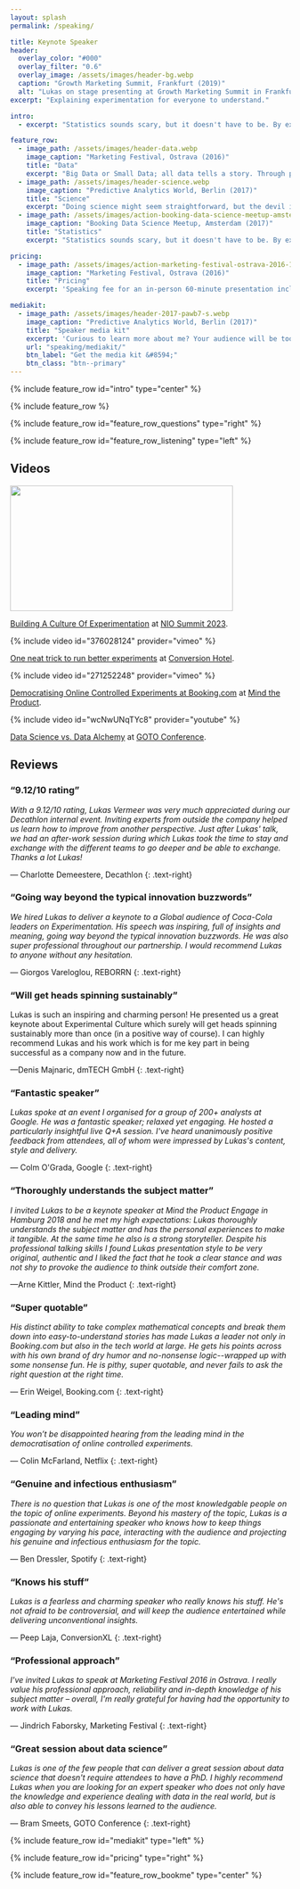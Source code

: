 ```yaml
---
layout: splash
permalink: /speaking/

title: Keynote Speaker
header:
  overlay_color: "#000"
  overlay_filter: "0.6"
  overlay_image: /assets/images/header-bg.webp
  caption: "Growth Marketing Summit, Frankfurt (2019)"
  alt: "Lukas on stage presenting at Growth Marketing Summit in Frankfurt, 2019"
excerpt: "Explaining experimentation for everyone to understand."

intro: 
  - excerpt: "Statistics sounds scary, but it doesn't have to be. By explaining statistical concepts through compelling stories and concrete examples, I make statistics accessible for any audience. Through practical examples and live simulations, I help audiences understand how data can be used to gain valuable insights and support key business decisions."

feature_row:
  - image_path: /assets/images/header-data.webp
    image_caption: "Marketing Festival, Ostrava (2016)"
    title: "Data"
    excerpt: "Big Data or Small Data; all data tells a story. Through practical examples and live simulations, I help the audience understand how data can be used to gain valuable insights."
  - image_path: /assets/images/header-science.webp
    image_caption: "Predictive Analytics World, Berlin (2017)"
    title: "Science"
    excerpt: "Doing science might seem straightforward, but the devil is in the details. I use historical narratives to illustrate the numerous practical pitfalls involved in applying the Scientific Method."
  - image_path: /assets/images/action-booking-data-science-meetup-amsterdam-2017-s.webp
    image_caption: "Booking Data Science Meetup, Amsterdam (2017)"
    title: "Statistics"
    excerpt: "Statistics sounds scary, but it doesn't have to be. By explaining statistical concepts through compelling stories and concrete examples, I make statistics accessible for any audience."

pricing:
  - image_path: /assets/images/action-marketing-festival-ostrava-2016-1-s.webp
    image_caption: "Marketing Festival, Ostrava (2016)"
    title: "Pricing"
    excerpt: 'Speaking fee for an in-person 60-minute presentation including Q&A using existing or lightly altered content starting from &euro;10.000,- excluding VAT and travel depending on the nature of the event and the amount of travel involved. There is a 50% discount for virtual events.'

mediakit:
  - image_path: /assets/images/header-2017-pawb7-s.webp
    image_caption: "Predictive Analytics World, Berlin (2017)"
    title: "Speaker media kit"
    excerpt: 'Curious to learn more about me? Your audience will be too! That is why I have prepared this speaker media kit with all the information you might need to advertise that I am speaking at your event.'
    url: "speaking/mediakit/"
    btn_label: "Get the media kit &#8594;"
    btn_class: "btn--primary"
---
```


{% include feature_row id="intro" type="center" %}

{% include feature_row %}

{% include feature_row id="feature_row_questions" type="right" %}

{% include feature_row id="feature_row_listening" type="left" %}

## Videos

<div class="feature__wrapper">
<div class="feature__item">
<div class="archive__item">
<div class="archive__item-teaser">
<p><a href="https://www.niosummit.com/videos-2023/?wchannelid=ydlt845b3o&amp;wmediaid=6v2u9dph7s&amp;wvideo=6v2u9dph7s"><img src="https://embed-ssl.wistia.com/deliveries/a824e5f10adc439d62fb4441630fb4f31bc225d7.jpg?image_play_button_size=2x&amp;image_crop_resized=960x540&amp;image_play_button=1&amp;image_play_button_color=f5c635e0" style="width: 400px; height: 225px;" width="400" height="225"></a></p>
</div>
<div class="archive__item-body">
<div class="archive__item-excerpt" markdown="1">

[Building A Culture Of Experimentation](https://www.niosummit.com/videos-2023/?wchannelid=ydlt845b3o&amp;wmediaid=6v2u9dph7s&amp;wvideo=6v2u9dph7s) at [NIO Summit 2023](https://www.niosummit.com/videos-2023/).

</div>
</div>
</div>
</div>

<div class="feature__item">
<div class="archive__item">
<div class="archive__item-teaser">
{% include video id="376028124" provider="vimeo" %}
</div>
<div class="archive__item-body">
<div class="archive__item-excerpt" markdown="1">

[One neat trick to run better experiments](https://vimeo.com/376028124) at [Conversion Hotel](https://conversionhotel.com/session/keynote-2019-run-better-experiments-srm-checks/).

</div>
</div>
</div>
</div>

<div class="feature__item">
<div class="archive__item">
<div class="archive__item-teaser">
{% include video id="271252248" provider="vimeo" %}
</div>
<div class="archive__item-body">
<div class="archive__item-excerpt" markdown="1">

[Democratising Online Controlled Experiments at Booking.com](https://vimeo.com/271252248) at [Mind the Product](https://www.mindtheproduct.com/2018/05/democratising-online-controlled-experiments-at-booking-com-by-lukas-vermeer/).

</div>
</div>
</div>
</div>

<div class="feature__item">
<div class="archive__item">
<div class="archive__item-teaser">
{% include video id="wcNwUNqTYc8" provider="youtube" %}
</div>
<div class="archive__item-body">
<div class="archive__item-excerpt" markdown="1">

[Data Science vs. Data Alchemy](https://www.youtube.com/watch?v=wcNwUNqTYc8) at [GOTO Conference](https://gotopia.tech/).

</div>
</div>
</div>
</div>
</div>

## Reviews

### “9.12/10 rating”

*With a 9.12/10 rating, Lukas Vermeer was very much appreciated during our Decathlon internal event. Inviting experts from outside the company helped us learn how to improve from another perspective. Just after Lukas' talk, we had an after-work session during which Lukas took the time to stay and exchange with the different teams to go deeper and be able to exchange. Thanks a lot Lukas!*

— Charlotte Demeestere, Decathlon
{: .text-right}

### “Going way beyond the typical innovation buzzwords”

*We hired Lukas to deliver a keynote to a Global audience of Coca-Cola leaders on Experimentation. His speech was inspiring, full of insights and meaning, going way beyond the typical innovation buzzwords. He was also super professional throughout our partnership. I would recommend Lukas to anyone without any hesitation.*

— Giorgos Vareloglou, REBORRN
{: .text-right}

### “Will get heads spinning sustainably”

Lukas is such an inspiring and charming person! He presented us a great keynote about Experimental Culture which surely will get heads spinning sustainably more than once (in a positive way of course). I can highly recommend Lukas and his work which is for me key part in being successful as a company now and in the future. 

—Denis Majnaric, dmTECH GmbH
{: .text-right}

### “Fantastic speaker”

*Lukas spoke at an event I organised for a group of 200+ analysts at Google. He was a fantastic speaker; relaxed yet engaging. He hosted a particularly insightful live Q+A session. I've heard unanimously positive feedback from attendees, all of whom were impressed by Lukas's content, style and delivery.*

— Colm O'Grada, Google
{: .text-right}

### “Thoroughly understands the subject matter”

*I invited Lukas to be a keynote speaker at Mind the Product Engage in Hamburg 2018 and he met my high expectations: Lukas thoroughly understands the subject matter and has the personal experiences to make it tangible. At the same time he also is a strong storyteller. Despite his professional talking skills I found Lukas presentation style to be very original, authentic and I liked the fact that he took a clear stance and was not shy to provoke the audience to think outside their comfort zone.*

—Arne Kittler, Mind the Product
{: .text-right}

### “Super quotable”

*His distinct ability to take complex mathematical concepts and break them down into easy-to-understand stories has made Lukas a leader not only in Booking.com but also in the tech world at large. He gets his points across with his own brand of dry humor and no-nonsense logic--wrapped up with some nonsense fun. He is pithy, super quotable, and never fails to ask the right question at the right time.*

— Erin Weigel, Booking.com
{: .text-right}

### “Leading mind”

*You won’t be disappointed hearing from the leading mind in the democratisation of online controlled experiments.*

— Colin McFarland, Netflix
{: .text-right}

### “Genuine and infectious enthusiasm”

*There is no question that Lukas is one of the most knowledgable people on the topic of online experiments. Beyond his mastery of the topic, Lukas is a passionate and entertaining speaker who knows how to keep things engaging by varying his pace, interacting with the audience and projecting his genuine and infectious enthusiasm for the topic.*

— Ben Dressler, Spotify
{: .text-right}

### “Knows his stuff”

*Lukas is a fearless and charming speaker who really knows his stuff. He's not afraid to be controversial, and will keep the audience entertained while delivering unconventional insights.*

— Peep Laja, ConversionXL
{: .text-right}

### “Professional approach”

*I've invited Lukas to speak at Marketing Festival 2016 in Ostrava. I really value his professional approach, reliability and in-depth knowledge of his subject matter – overall, I'm really grateful for having had the opportunity to work with Lukas.*

— Jindrich Faborsky, Marketing Festival
{: .text-right}

### “Great session about data science”

*Lukas is one of the few people that can deliver a great session about data science that doesn't require attendees to have a PhD. I highly recommend Lukas when you are looking for an expert speaker who does not only have the knowledge and experience dealing with data in the real world, but is also able to convey his lessons learned to the audience.*

— Bram Smeets, GOTO Conference
{: .text-right}

{% include feature_row id="mediakit" type="left" %}

{% include feature_row id="pricing" type="right" %}

{% include feature_row id="feature_row_bookme" type="center" %}
